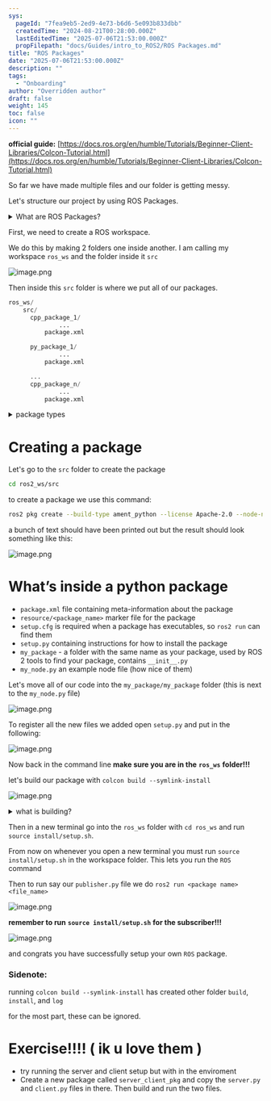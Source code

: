 ```yaml
---
sys:
  pageId: "7fea9eb5-2ed9-4e73-b6d6-5e093b833dbb"
  createdTime: "2024-08-21T00:28:00.000Z"
  lastEditedTime: "2025-07-06T21:53:00.000Z"
  propFilepath: "docs/Guides/intro_to_ROS2/ROS Packages.md"
title: "ROS Packages"
date: "2025-07-06T21:53:00.000Z"
description: ""
tags:
  - "Onboarding"
author: "Overridden author"
draft: false
weight: 145
toc: false
icon: ""
---
```


**official guide:** [https://docs.ros.org/en/humble/Tutorials/Beginner-Client-Libraries/Colcon-Tutorial.html](https://docs.ros.org/en/humble/Tutorials/Beginner-Client-Libraries/Colcon-Tutorial.html)

So far we have made multiple files and our folder is getting messy.

Let's structure our project by using ROS Packages.

<details>
      <summary>What are ROS Packages?</summary>
      ROS Packages are, as the name implies, packages of code that are highly sharable between ROS developers.
  </details>

First, we need to create a ROS workspace.

We do this by making 2 folders one inside another. I am calling my workspace `ros_ws` and the folder inside it `src`

![image.png](https://prod-files-secure.s3.us-west-2.amazonaws.com/d518164a-d88e-44d1-a4ee-3adb3bd8bce0/70706947-fd18-4537-a67b-e12946812d31/image.png?X-Amz-Algorithm=AWS4-HMAC-SHA256&X-Amz-Content-Sha256=UNSIGNED-PAYLOAD&X-Amz-Credential=ASIAZI2LB466XL5UPZQI%2F20250707%2Fus-west-2%2Fs3%2Faws4_request&X-Amz-Date=20250707T190759Z&X-Amz-Expires=3600&X-Amz-Security-Token=IQoJb3JpZ2luX2VjEHIaCXVzLXdlc3QtMiJGMEQCIB0Z7%2FIlJ1FaP2hLo23HAFCDU7hx%2FXNcuT8RmU6Nv8wjAiAYaBcbfmJITQk5b0slan9uOjQckGE6qX1C2NZGIUfYmyr%2FAwh7EAAaDDYzNzQyMzE4MzgwNSIMW0JbS9x4WZ4mOXNDKtwDPQNPubua0h%2B45kCC4fj%2BqokTuZkF%2BevcheDFGzSjWubrtc6Ncri6auOLfWjxc3hHlbxH66m%2FdAfyDP5pu73oa%2BDFStM7jvXSnfhJKh7UEjSg%2F%2BoZ6cp9AquRvnC6wzu5kvjva8Wo2%2FrUOmJWYp8Ji82O0dKrZnSFqv6lOGqaPWgqVTOX61URKa0Y66fbDho6Me6Qa49bnGeMyf%2FB5VoHV%2FugvciK%2Bt%2F%2FcDHUuJDavdR8gqwV0nTbY9RjoGweQUFs0Pd4UI2FWqkid5FMvGKY75DhgTtKE%2FR1Lk5V84sDr44kJLV6A8wIPIhKKPvRKlXWXnPdS0GZRQSUazsqWiAeKv0CO6cIJasAp9sEO1F6xMkjE0Km1mIZAcZKNA2IatF3Nsuwxz%2F5WiPuWFpAlG9dH%2FBi6vHIFCudM7cfABvZsMIcZw0zTwyfQBcVHhLNchg%2FhwtCuNmqh9o8f6%2Fpi%2BTIkrMpCh4X9oR94Lh3mYDUqaic3qqkfXIvWb9vnKokb9sxF2MAooU2vhBTqXMrANy554Trg1emzAozWDfOmM7sCwjzrm9riDHOXOD3oXvaBxp14obrPKjOoRgccH43W4aVilO4CKu7M8JjRLusgdgt4LOxwG6tcofmJkv%2BYVkw85WwwwY6pgH3Tonc20bzWqi6bX3qwa3fr0AITA5Fcse7v4QNzdyoerAP6xE99nL3T14jBAwH8T0red0EYV1kwg06RJ2RhLrYb%2BsEeYOQZ6PiSwkQ0LznmbYAhECoaSduWwibTvlz6j%2BNYHMg4V8OgRSvXuLATqZfFXLJGmH1tTmJOe0DltloY%2FbgdBUMpRuRTolSmq0RGx%2BBiYmzkldITCmnX4l8wYN91rgDfSbY&X-Amz-Signature=7b1157565fce16d1bea9f780600f33a97c294cc5c275fdd75a3418beea895ad3&X-Amz-SignedHeaders=host&x-amz-checksum-mode=ENABLED&x-id=GetObject)

Then inside this `src` folder is where we put all of our packages.

```python
ros_ws/
    src/
      cpp_package_1/
		      ...
          package.xml

      py_package_1/
		      ...
          package.xml

      ...
      cpp_package_n/
		      ...
          package.xml

```

<details>

<summary>package types</summary>

packages can be either `C++` or python.

the intern file structure is different for each but for this guide we will stick to creating python packages

</details>

# Creating a package

Let's go to the `src` folder to create the package

```bash
cd ros2_ws/src
```

to create a package we use this command:

```bash
ros2 pkg create --build-type ament_python --license Apache-2.0 --node-name my_node my_package
```

a bunch of text should have been printed out but the result should look something like this:

![image.png](https://prod-files-secure.s3.us-west-2.amazonaws.com/d518164a-d88e-44d1-a4ee-3adb3bd8bce0/e6cf1e3f-8512-4a3e-b131-079f800bf3e8/image.png?X-Amz-Algorithm=AWS4-HMAC-SHA256&X-Amz-Content-Sha256=UNSIGNED-PAYLOAD&X-Amz-Credential=ASIAZI2LB466XL5UPZQI%2F20250707%2Fus-west-2%2Fs3%2Faws4_request&X-Amz-Date=20250707T190759Z&X-Amz-Expires=3600&X-Amz-Security-Token=IQoJb3JpZ2luX2VjEHIaCXVzLXdlc3QtMiJGMEQCIB0Z7%2FIlJ1FaP2hLo23HAFCDU7hx%2FXNcuT8RmU6Nv8wjAiAYaBcbfmJITQk5b0slan9uOjQckGE6qX1C2NZGIUfYmyr%2FAwh7EAAaDDYzNzQyMzE4MzgwNSIMW0JbS9x4WZ4mOXNDKtwDPQNPubua0h%2B45kCC4fj%2BqokTuZkF%2BevcheDFGzSjWubrtc6Ncri6auOLfWjxc3hHlbxH66m%2FdAfyDP5pu73oa%2BDFStM7jvXSnfhJKh7UEjSg%2F%2BoZ6cp9AquRvnC6wzu5kvjva8Wo2%2FrUOmJWYp8Ji82O0dKrZnSFqv6lOGqaPWgqVTOX61URKa0Y66fbDho6Me6Qa49bnGeMyf%2FB5VoHV%2FugvciK%2Bt%2F%2FcDHUuJDavdR8gqwV0nTbY9RjoGweQUFs0Pd4UI2FWqkid5FMvGKY75DhgTtKE%2FR1Lk5V84sDr44kJLV6A8wIPIhKKPvRKlXWXnPdS0GZRQSUazsqWiAeKv0CO6cIJasAp9sEO1F6xMkjE0Km1mIZAcZKNA2IatF3Nsuwxz%2F5WiPuWFpAlG9dH%2FBi6vHIFCudM7cfABvZsMIcZw0zTwyfQBcVHhLNchg%2FhwtCuNmqh9o8f6%2Fpi%2BTIkrMpCh4X9oR94Lh3mYDUqaic3qqkfXIvWb9vnKokb9sxF2MAooU2vhBTqXMrANy554Trg1emzAozWDfOmM7sCwjzrm9riDHOXOD3oXvaBxp14obrPKjOoRgccH43W4aVilO4CKu7M8JjRLusgdgt4LOxwG6tcofmJkv%2BYVkw85WwwwY6pgH3Tonc20bzWqi6bX3qwa3fr0AITA5Fcse7v4QNzdyoerAP6xE99nL3T14jBAwH8T0red0EYV1kwg06RJ2RhLrYb%2BsEeYOQZ6PiSwkQ0LznmbYAhECoaSduWwibTvlz6j%2BNYHMg4V8OgRSvXuLATqZfFXLJGmH1tTmJOe0DltloY%2FbgdBUMpRuRTolSmq0RGx%2BBiYmzkldITCmnX4l8wYN91rgDfSbY&X-Amz-Signature=bb86ba5c5ba65d42257c7b34138e61216c9c8a07a82b4ccf2b102c62fd90c1ad&X-Amz-SignedHeaders=host&x-amz-checksum-mode=ENABLED&x-id=GetObject)

# What’s inside a python package

- `package.xml` file containing meta-information about the package
- `resource/<package_name>` marker file for the package
- `setup.cfg` is required when a package has executables, so `ros2 run` can find them
- `setup.py` containing instructions for how to install the package
- `my_package` - a folder with the same name as your package, used by ROS 2 tools to find your package, contains `__init__.py`
- `my_node.py` an example node file (how nice of them)

Let's move all of our code into the `my_package/my_package` folder (this is next to the `my_node.py` file)

![image.png](https://prod-files-secure.s3.us-west-2.amazonaws.com/d518164a-d88e-44d1-a4ee-3adb3bd8bce0/9ce58f11-0da9-4d3e-b86d-506a9685d378/image.png?X-Amz-Algorithm=AWS4-HMAC-SHA256&X-Amz-Content-Sha256=UNSIGNED-PAYLOAD&X-Amz-Credential=ASIAZI2LB466XL5UPZQI%2F20250707%2Fus-west-2%2Fs3%2Faws4_request&X-Amz-Date=20250707T190759Z&X-Amz-Expires=3600&X-Amz-Security-Token=IQoJb3JpZ2luX2VjEHIaCXVzLXdlc3QtMiJGMEQCIB0Z7%2FIlJ1FaP2hLo23HAFCDU7hx%2FXNcuT8RmU6Nv8wjAiAYaBcbfmJITQk5b0slan9uOjQckGE6qX1C2NZGIUfYmyr%2FAwh7EAAaDDYzNzQyMzE4MzgwNSIMW0JbS9x4WZ4mOXNDKtwDPQNPubua0h%2B45kCC4fj%2BqokTuZkF%2BevcheDFGzSjWubrtc6Ncri6auOLfWjxc3hHlbxH66m%2FdAfyDP5pu73oa%2BDFStM7jvXSnfhJKh7UEjSg%2F%2BoZ6cp9AquRvnC6wzu5kvjva8Wo2%2FrUOmJWYp8Ji82O0dKrZnSFqv6lOGqaPWgqVTOX61URKa0Y66fbDho6Me6Qa49bnGeMyf%2FB5VoHV%2FugvciK%2Bt%2F%2FcDHUuJDavdR8gqwV0nTbY9RjoGweQUFs0Pd4UI2FWqkid5FMvGKY75DhgTtKE%2FR1Lk5V84sDr44kJLV6A8wIPIhKKPvRKlXWXnPdS0GZRQSUazsqWiAeKv0CO6cIJasAp9sEO1F6xMkjE0Km1mIZAcZKNA2IatF3Nsuwxz%2F5WiPuWFpAlG9dH%2FBi6vHIFCudM7cfABvZsMIcZw0zTwyfQBcVHhLNchg%2FhwtCuNmqh9o8f6%2Fpi%2BTIkrMpCh4X9oR94Lh3mYDUqaic3qqkfXIvWb9vnKokb9sxF2MAooU2vhBTqXMrANy554Trg1emzAozWDfOmM7sCwjzrm9riDHOXOD3oXvaBxp14obrPKjOoRgccH43W4aVilO4CKu7M8JjRLusgdgt4LOxwG6tcofmJkv%2BYVkw85WwwwY6pgH3Tonc20bzWqi6bX3qwa3fr0AITA5Fcse7v4QNzdyoerAP6xE99nL3T14jBAwH8T0red0EYV1kwg06RJ2RhLrYb%2BsEeYOQZ6PiSwkQ0LznmbYAhECoaSduWwibTvlz6j%2BNYHMg4V8OgRSvXuLATqZfFXLJGmH1tTmJOe0DltloY%2FbgdBUMpRuRTolSmq0RGx%2BBiYmzkldITCmnX4l8wYN91rgDfSbY&X-Amz-Signature=00399b9056d71703e25bd0e26a40d62cead72551dd97a3d481edcdc29bc9253e&X-Amz-SignedHeaders=host&x-amz-checksum-mode=ENABLED&x-id=GetObject)

To register all the new files we added open `setup.py` and put in the following:

![image.png](https://prod-files-secure.s3.us-west-2.amazonaws.com/d518164a-d88e-44d1-a4ee-3adb3bd8bce0/1cd7c262-4cae-4496-9d75-c178537d24a2/image.png?X-Amz-Algorithm=AWS4-HMAC-SHA256&X-Amz-Content-Sha256=UNSIGNED-PAYLOAD&X-Amz-Credential=ASIAZI2LB466XL5UPZQI%2F20250707%2Fus-west-2%2Fs3%2Faws4_request&X-Amz-Date=20250707T190759Z&X-Amz-Expires=3600&X-Amz-Security-Token=IQoJb3JpZ2luX2VjEHIaCXVzLXdlc3QtMiJGMEQCIB0Z7%2FIlJ1FaP2hLo23HAFCDU7hx%2FXNcuT8RmU6Nv8wjAiAYaBcbfmJITQk5b0slan9uOjQckGE6qX1C2NZGIUfYmyr%2FAwh7EAAaDDYzNzQyMzE4MzgwNSIMW0JbS9x4WZ4mOXNDKtwDPQNPubua0h%2B45kCC4fj%2BqokTuZkF%2BevcheDFGzSjWubrtc6Ncri6auOLfWjxc3hHlbxH66m%2FdAfyDP5pu73oa%2BDFStM7jvXSnfhJKh7UEjSg%2F%2BoZ6cp9AquRvnC6wzu5kvjva8Wo2%2FrUOmJWYp8Ji82O0dKrZnSFqv6lOGqaPWgqVTOX61URKa0Y66fbDho6Me6Qa49bnGeMyf%2FB5VoHV%2FugvciK%2Bt%2F%2FcDHUuJDavdR8gqwV0nTbY9RjoGweQUFs0Pd4UI2FWqkid5FMvGKY75DhgTtKE%2FR1Lk5V84sDr44kJLV6A8wIPIhKKPvRKlXWXnPdS0GZRQSUazsqWiAeKv0CO6cIJasAp9sEO1F6xMkjE0Km1mIZAcZKNA2IatF3Nsuwxz%2F5WiPuWFpAlG9dH%2FBi6vHIFCudM7cfABvZsMIcZw0zTwyfQBcVHhLNchg%2FhwtCuNmqh9o8f6%2Fpi%2BTIkrMpCh4X9oR94Lh3mYDUqaic3qqkfXIvWb9vnKokb9sxF2MAooU2vhBTqXMrANy554Trg1emzAozWDfOmM7sCwjzrm9riDHOXOD3oXvaBxp14obrPKjOoRgccH43W4aVilO4CKu7M8JjRLusgdgt4LOxwG6tcofmJkv%2BYVkw85WwwwY6pgH3Tonc20bzWqi6bX3qwa3fr0AITA5Fcse7v4QNzdyoerAP6xE99nL3T14jBAwH8T0red0EYV1kwg06RJ2RhLrYb%2BsEeYOQZ6PiSwkQ0LznmbYAhECoaSduWwibTvlz6j%2BNYHMg4V8OgRSvXuLATqZfFXLJGmH1tTmJOe0DltloY%2FbgdBUMpRuRTolSmq0RGx%2BBiYmzkldITCmnX4l8wYN91rgDfSbY&X-Amz-Signature=23d2dbfa999c3a2f08d4ac11254b78f31320afcde4a24fc83d86b342edb1b85a&X-Amz-SignedHeaders=host&x-amz-checksum-mode=ENABLED&x-id=GetObject)

Now back in the command line **make sure you are in the** **`ros_ws`** **folder!!!**

let's build our package with `colcon build --symlink-install`

![image.png](https://prod-files-secure.s3.us-west-2.amazonaws.com/d518164a-d88e-44d1-a4ee-3adb3bd8bce0/2f2a0d27-b173-48fd-b189-5f5c0ce65619/image.png?X-Amz-Algorithm=AWS4-HMAC-SHA256&X-Amz-Content-Sha256=UNSIGNED-PAYLOAD&X-Amz-Credential=ASIAZI2LB466XL5UPZQI%2F20250707%2Fus-west-2%2Fs3%2Faws4_request&X-Amz-Date=20250707T190759Z&X-Amz-Expires=3600&X-Amz-Security-Token=IQoJb3JpZ2luX2VjEHIaCXVzLXdlc3QtMiJGMEQCIB0Z7%2FIlJ1FaP2hLo23HAFCDU7hx%2FXNcuT8RmU6Nv8wjAiAYaBcbfmJITQk5b0slan9uOjQckGE6qX1C2NZGIUfYmyr%2FAwh7EAAaDDYzNzQyMzE4MzgwNSIMW0JbS9x4WZ4mOXNDKtwDPQNPubua0h%2B45kCC4fj%2BqokTuZkF%2BevcheDFGzSjWubrtc6Ncri6auOLfWjxc3hHlbxH66m%2FdAfyDP5pu73oa%2BDFStM7jvXSnfhJKh7UEjSg%2F%2BoZ6cp9AquRvnC6wzu5kvjva8Wo2%2FrUOmJWYp8Ji82O0dKrZnSFqv6lOGqaPWgqVTOX61URKa0Y66fbDho6Me6Qa49bnGeMyf%2FB5VoHV%2FugvciK%2Bt%2F%2FcDHUuJDavdR8gqwV0nTbY9RjoGweQUFs0Pd4UI2FWqkid5FMvGKY75DhgTtKE%2FR1Lk5V84sDr44kJLV6A8wIPIhKKPvRKlXWXnPdS0GZRQSUazsqWiAeKv0CO6cIJasAp9sEO1F6xMkjE0Km1mIZAcZKNA2IatF3Nsuwxz%2F5WiPuWFpAlG9dH%2FBi6vHIFCudM7cfABvZsMIcZw0zTwyfQBcVHhLNchg%2FhwtCuNmqh9o8f6%2Fpi%2BTIkrMpCh4X9oR94Lh3mYDUqaic3qqkfXIvWb9vnKokb9sxF2MAooU2vhBTqXMrANy554Trg1emzAozWDfOmM7sCwjzrm9riDHOXOD3oXvaBxp14obrPKjOoRgccH43W4aVilO4CKu7M8JjRLusgdgt4LOxwG6tcofmJkv%2BYVkw85WwwwY6pgH3Tonc20bzWqi6bX3qwa3fr0AITA5Fcse7v4QNzdyoerAP6xE99nL3T14jBAwH8T0red0EYV1kwg06RJ2RhLrYb%2BsEeYOQZ6PiSwkQ0LznmbYAhECoaSduWwibTvlz6j%2BNYHMg4V8OgRSvXuLATqZfFXLJGmH1tTmJOe0DltloY%2FbgdBUMpRuRTolSmq0RGx%2BBiYmzkldITCmnX4l8wYN91rgDfSbY&X-Amz-Signature=7478d354bb7b84a158ceb92f5ddcb9de9fec2aa9d0a94d3dec6d0a658a4f9aaa&X-Amz-SignedHeaders=host&x-amz-checksum-mode=ENABLED&x-id=GetObject)

<details>

<summary>what is building?</summary>

if you are a CS major at Rose-Hulman you will learn the answer to this in CSSE132

but TLDR; is it combines all the code files into one program that can be run easily 

</details>

Then in a new terminal go into the `ros_ws` folder with `cd ros_ws` and run `source install/setup.sh`. 

From now on whenever you open a new terminal you must run `source install/setup.sh` in the workspace folder. This lets you run the `ROS` command

Then to run say our `publisher.py` file we do `ros2 run <package name> <file_name>`

![image.png](https://prod-files-secure.s3.us-west-2.amazonaws.com/d518164a-d88e-44d1-a4ee-3adb3bd8bce0/4f4b1219-3a44-4632-aa0a-ce3471699f59/image.png?X-Amz-Algorithm=AWS4-HMAC-SHA256&X-Amz-Content-Sha256=UNSIGNED-PAYLOAD&X-Amz-Credential=ASIAZI2LB466XL5UPZQI%2F20250707%2Fus-west-2%2Fs3%2Faws4_request&X-Amz-Date=20250707T190759Z&X-Amz-Expires=3600&X-Amz-Security-Token=IQoJb3JpZ2luX2VjEHIaCXVzLXdlc3QtMiJGMEQCIB0Z7%2FIlJ1FaP2hLo23HAFCDU7hx%2FXNcuT8RmU6Nv8wjAiAYaBcbfmJITQk5b0slan9uOjQckGE6qX1C2NZGIUfYmyr%2FAwh7EAAaDDYzNzQyMzE4MzgwNSIMW0JbS9x4WZ4mOXNDKtwDPQNPubua0h%2B45kCC4fj%2BqokTuZkF%2BevcheDFGzSjWubrtc6Ncri6auOLfWjxc3hHlbxH66m%2FdAfyDP5pu73oa%2BDFStM7jvXSnfhJKh7UEjSg%2F%2BoZ6cp9AquRvnC6wzu5kvjva8Wo2%2FrUOmJWYp8Ji82O0dKrZnSFqv6lOGqaPWgqVTOX61URKa0Y66fbDho6Me6Qa49bnGeMyf%2FB5VoHV%2FugvciK%2Bt%2F%2FcDHUuJDavdR8gqwV0nTbY9RjoGweQUFs0Pd4UI2FWqkid5FMvGKY75DhgTtKE%2FR1Lk5V84sDr44kJLV6A8wIPIhKKPvRKlXWXnPdS0GZRQSUazsqWiAeKv0CO6cIJasAp9sEO1F6xMkjE0Km1mIZAcZKNA2IatF3Nsuwxz%2F5WiPuWFpAlG9dH%2FBi6vHIFCudM7cfABvZsMIcZw0zTwyfQBcVHhLNchg%2FhwtCuNmqh9o8f6%2Fpi%2BTIkrMpCh4X9oR94Lh3mYDUqaic3qqkfXIvWb9vnKokb9sxF2MAooU2vhBTqXMrANy554Trg1emzAozWDfOmM7sCwjzrm9riDHOXOD3oXvaBxp14obrPKjOoRgccH43W4aVilO4CKu7M8JjRLusgdgt4LOxwG6tcofmJkv%2BYVkw85WwwwY6pgH3Tonc20bzWqi6bX3qwa3fr0AITA5Fcse7v4QNzdyoerAP6xE99nL3T14jBAwH8T0red0EYV1kwg06RJ2RhLrYb%2BsEeYOQZ6PiSwkQ0LznmbYAhECoaSduWwibTvlz6j%2BNYHMg4V8OgRSvXuLATqZfFXLJGmH1tTmJOe0DltloY%2FbgdBUMpRuRTolSmq0RGx%2BBiYmzkldITCmnX4l8wYN91rgDfSbY&X-Amz-Signature=c53a57cae790d6d21a726ee0baf9de4d47d728b1848604d3b7dfe152a752c0b5&X-Amz-SignedHeaders=host&x-amz-checksum-mode=ENABLED&x-id=GetObject)

**remember to run** **`source install/setup.sh`** **for the subscriber!!!**

![image.png](https://prod-files-secure.s3.us-west-2.amazonaws.com/d518164a-d88e-44d1-a4ee-3adb3bd8bce0/02121119-dad4-49ec-8356-c956108b4243/image.png?X-Amz-Algorithm=AWS4-HMAC-SHA256&X-Amz-Content-Sha256=UNSIGNED-PAYLOAD&X-Amz-Credential=ASIAZI2LB466XL5UPZQI%2F20250707%2Fus-west-2%2Fs3%2Faws4_request&X-Amz-Date=20250707T190759Z&X-Amz-Expires=3600&X-Amz-Security-Token=IQoJb3JpZ2luX2VjEHIaCXVzLXdlc3QtMiJGMEQCIB0Z7%2FIlJ1FaP2hLo23HAFCDU7hx%2FXNcuT8RmU6Nv8wjAiAYaBcbfmJITQk5b0slan9uOjQckGE6qX1C2NZGIUfYmyr%2FAwh7EAAaDDYzNzQyMzE4MzgwNSIMW0JbS9x4WZ4mOXNDKtwDPQNPubua0h%2B45kCC4fj%2BqokTuZkF%2BevcheDFGzSjWubrtc6Ncri6auOLfWjxc3hHlbxH66m%2FdAfyDP5pu73oa%2BDFStM7jvXSnfhJKh7UEjSg%2F%2BoZ6cp9AquRvnC6wzu5kvjva8Wo2%2FrUOmJWYp8Ji82O0dKrZnSFqv6lOGqaPWgqVTOX61URKa0Y66fbDho6Me6Qa49bnGeMyf%2FB5VoHV%2FugvciK%2Bt%2F%2FcDHUuJDavdR8gqwV0nTbY9RjoGweQUFs0Pd4UI2FWqkid5FMvGKY75DhgTtKE%2FR1Lk5V84sDr44kJLV6A8wIPIhKKPvRKlXWXnPdS0GZRQSUazsqWiAeKv0CO6cIJasAp9sEO1F6xMkjE0Km1mIZAcZKNA2IatF3Nsuwxz%2F5WiPuWFpAlG9dH%2FBi6vHIFCudM7cfABvZsMIcZw0zTwyfQBcVHhLNchg%2FhwtCuNmqh9o8f6%2Fpi%2BTIkrMpCh4X9oR94Lh3mYDUqaic3qqkfXIvWb9vnKokb9sxF2MAooU2vhBTqXMrANy554Trg1emzAozWDfOmM7sCwjzrm9riDHOXOD3oXvaBxp14obrPKjOoRgccH43W4aVilO4CKu7M8JjRLusgdgt4LOxwG6tcofmJkv%2BYVkw85WwwwY6pgH3Tonc20bzWqi6bX3qwa3fr0AITA5Fcse7v4QNzdyoerAP6xE99nL3T14jBAwH8T0red0EYV1kwg06RJ2RhLrYb%2BsEeYOQZ6PiSwkQ0LznmbYAhECoaSduWwibTvlz6j%2BNYHMg4V8OgRSvXuLATqZfFXLJGmH1tTmJOe0DltloY%2FbgdBUMpRuRTolSmq0RGx%2BBiYmzkldITCmnX4l8wYN91rgDfSbY&X-Amz-Signature=0d7b0496ed577b6a1f31dec43ea1c8f62dbd823101a26061c0ab1d1f32c9b407&X-Amz-SignedHeaders=host&x-amz-checksum-mode=ENABLED&x-id=GetObject)

and congrats you have successfully setup your own `ROS` package.

### Sidenote:

running `colcon build --symlink-install` has created other folder `build`, `install`, and `log`

for the most part, these can be ignored.

# Exercise!!!! ( ik u love them )

- try running the server and client setup but with in the enviroment
- Create a new package called `server_client_pkg` and copy the `server.py` and `client.py` files in there. Then build and run the two files.

